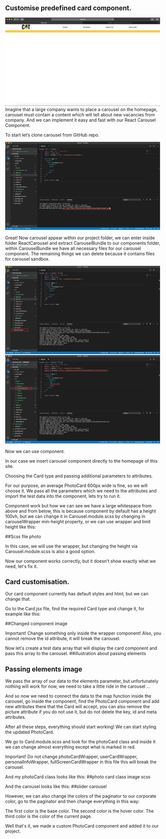 ## Customise predefined card component.
<img width="500" src="./readmeImages/tutorial/start.png">
Imagine that a large company wants to place a carousel on the homepage, carousel must contain a content which will tell about new vacancies from company. And we can implement it easy and fast with our React Carousel Component.

To start let’s clone carousel from GitHub repo.

<img width="500" src="./readmeImages/tutorial/cloning.png">

Great! Now carousel appear within our project folder, we can enter inside folder ReactCarousel and extract CarouselBundle to our components folder, within CarouselBundle we have all necessary files for our carousel component. The remaining things we can delete because it contains files for carousel sandbox.

<img width="500" src="./readmeImages/tutorial/afterCloning.png">
<img width="500" src="./readmeImages/tutorial/CarouselComponent.png">



Now we can use <Carousel/> component.

In our case we insert carousel component directly to the homepage of this site.

Choosing the Card type and passing additional parameters to attributes.

For our purpose, an average PhotoCard 600px wide is fine, so we will choose it. We pass all the parameters which we need to the attributes and import the test data into the component, lets try to run it.

Component work but how we can see we have a large whitespace from above and from below, this is because component by default has a height 100vh, but we can change it in Carousel.module.scss by changing in carouselWrapper min-height property, or we can use wrapper and limit height like this:

##Scss file photo

In this case, we will use the wrapper, but changing the height via Carousel.module.scss is also a good option. 

Now our component works correctly, but it doesn't show exactly what we need, let's fix it.

## Card customisation.

Our card component currently has default styles and html, but we can change that.

Go to the Card.jsx file, find the required Card type and change it, for example like this:

##Changed component image

Important! Change something only inside the wrapper component! Also, you cannot remove the id attribute, it will break the carousel.

Now let's create a test data array that will display the card component and pass this array to the carousel.
##illustration about passing elements
## Passing elements image

We pass the array of our data to the elements parameter, but unfortunately nothing will work for now, we need to take a little ride in the carousel ...

And so now we need to connect the data to the map function inside the carousel, go inside the component, find the PhotoCard component and add new attributes there that the Card will accept, you can also remove the picture attribute if you do not use it, but do not delete the key, id and meta attributes.

After all these steps, everything should start working!
We can start styling the updated PhotoCard.

We go to Card.module.scss and look for the photoCard class and inside it we can change almost everything except what is marked in red.

Important! Do not change photoCardWrapper, userCardWrapper, personalInfoWrapper, fullScreenCardWrapper in this file
this will break the carousel.

And my photoCard class looks like this:
##photo card class image scss

And the carousel looks like this:
##slider carousel

However, we can also change the colors of the paginator to our corporate color, go to the paginator and then change everything in this way:

The first color is the base color.
The second color is the hover color.
The third color is the color of the current page.

Well that's it, we made a custom PhotoCard component and added it to our project.

